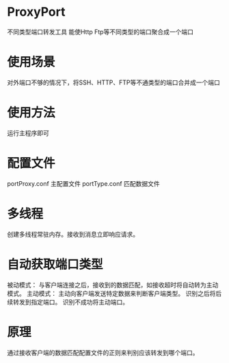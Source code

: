 # ProxyPort
不同类型端口转发工具 能使Http Ftp等不同类型的端口聚合成一个端口

# 使用场景
对外端口不够的情况下，将SSH、HTTP、FTP等不通类型的端口合并成一个端口

# 使用方法
运行主程序即可

# 配置文件
portProxy.conf 主配置文件
portType.conf 匹配数据文件

# 多线程
创建多线程常驻内存。接收到消息立即响应请求。

# 自动获取端口类型
被动模式：
与客户端连接之后，接收到的数据匹配，如接收超时将自动转为主动模式。
主动模式：
主动向客户端发送特定数据来判断客户端类型。
识别之后将后续转发到指定端口。
识别不成功将主动端口。

# 原理
通过接收客户端的数据匹配配置文件的正则来判别应该转发到哪个端口。

